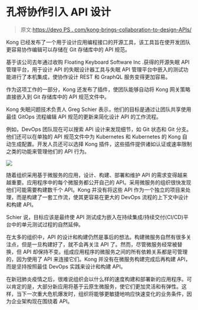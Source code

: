 # 孔将协作引入 API 设计

> 原文:[https://devo PS . com/kong-brings-collaboration-to-design-APIs/](https://devops.com/kong-brings-collaboration-to-designing-apis/)

Kong 已经发布了一个用于设计应用编程接口的开源工具，该工具旨在使开发团队更容易协作编辑可以存储在 Git 存储库中的 API 规范。

基于该公司去年通过收购 Floating Keyboard Software Inc .获得的开源失眠 API 管理平台，用于设计 API 的失眠设计器工具与失眠 API 管理平台中嵌入的测试功能进行了本机集成，使协作设计 REST 和 GraphQL 服务变得更加容易。

作为这项工作的一部分，Kong 还发布了插件，使团队能够自动将 Kong 网关策略直接嵌入到 Git 存储库中的 API 规范文件中。

Kong 失眠问题技术负责人 Greg Schier 表示，他们的目标是通过让团队共享使用最佳 GitOps 流程编辑 API 规范的更新来简化设计 API 的工作流程。

例如，DevOps 团队现在可以搜索 API 设计来发现细节，如 Git 状态和 Git 分支。他们还可以在单独的 API 规范文件中为 Kubernetes 和 Kubernetes 的 Kong 自动生成配置。开发人员还可以选择 Kong 插件，这些插件提供诸如认证或速率限制之类的功能来管理他们的 API 行为。

![](../Images/d3b3d5ad2aa0e0aac7d2743c88638b4c.png)

随着组织采用基于微服务的应用，设计、构建、部署和维护 API 的需求变得越来越重要。应用程序中的每个微服务都公开自己的 API。采用微服务的组织很快发现他们可能需要构建数千个 API。Kong 并没有将这些 API 作为一个独立的项目来处理，而是构建了一套工作流，使其更容易在更大的 DevOps 流程的上下文中设计和构建 API。

Schier 说，目标应该是最终使 API 测试成为嵌入在持续集成/持续交付(CI/CD)平台中的单元测试过程的自然延伸。

在太多的组织中，API 的设计和构建仍然是事后的想法。构建微服务自然有很多关注点，但是一旦构建好了，就不会再关注 API 了。然而，尽管微服务经常被替换，但 API 却保持不变。组成应用程序的微服务之间的所有依赖关系都是可管理的，因为使用了 API 来连接它们。Kong 并没有在微服务构建完成后再构建 API，而是坚持按照最佳 DevOps 实践来设计和构建 API。

在新冠肺炎疫情之后，很难说组织会以什么样的速度构建和部署新的应用程序。可以肯定的是，大部分新应用将基于云原生微服务，使它们更加灵活和有弹性。这样，当下一次重大危机爆发时，组织将能够更敏捷地响应快速变化的业务条件，因为企业架构现在围绕着 API。